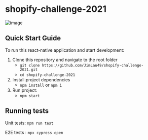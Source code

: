 ﻿# shopify-challenge-2021

![image](https://user-images.githubusercontent.com/35787279/134055327-9264f3b6-f121-4a28-b5b2-ae5c85dc15c8.png)


## Quick Start Guide

To run this react-native application and start development:

1. Clone this repository and navigate to the root folder
   - `git clone https://github.com/JimLau49/shopify-challenge-2021.git`
   - `cd shopify-challenge-2021`
2. Install project dependencies
   - `npm install` or `npm i`
3. Run project:
   - `npm start` 


## Running tests 

Unit tests: `npm run test`

E2E tests : `npx cypress open`
